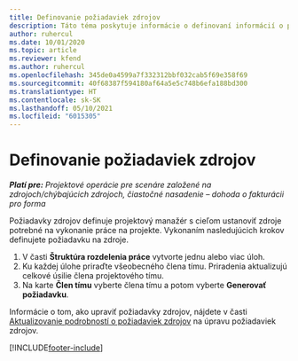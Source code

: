 ```yaml
---
title: Definovanie požiadaviek zdrojov
description: Táto téma poskytuje informácie o definovaní informácií o požiadavkách zdrojov.
author: ruhercul
ms.date: 10/01/2020
ms.topic: article
ms.reviewer: kfend
ms.author: ruhercul
ms.openlocfilehash: 345de0a4599a7f332312bbf032cab5f69e358f69
ms.sourcegitcommit: 40f68387f594180af64a5e5c748b6efa188bd300
ms.translationtype: HT
ms.contentlocale: sk-SK
ms.lasthandoff: 05/10/2021
ms.locfileid: "6015305"
---
```

# <a name="define-resource-requirements"></a>Definovanie požiadaviek zdrojov

_**Platí pre:** Projektové operácie pre scenáre založené na zdrojoch/chýbajúcich zdrojoch, čiastočné nasadenie – dohoda o fakturácii pro forma_

Požiadavky zdrojov definuje projektový manažér s cieľom ustanoviť zdroje potrebné na vykonanie práce na projekte. Vykonaním nasledujúcich krokov definujete požiadavku na zdroje.

1.  V časti **Štruktúra rozdelenia práce** vytvorte jednu alebo viac úloh.
2.  Ku každej úlohe priraďte všeobecného člena tímu. Priradenia aktualizujú celkové úsilie člena projektového tímu.
3.  Na karte **Člen tímu** vyberte člena tímu a potom vyberte **Generovať požiadavku**.

Informácie o tom, ako upraviť požiadavky zdrojov, nájdete v časti [Aktualizovanie podrobností o požiadaviek zdrojov](define-resource-requirements.md) na úpravu požiadaviek zdrojov.

[!INCLUDE[footer-include](../includes/footer-banner.md)]